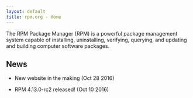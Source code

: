 ```yaml
---
layout: default
title: rpm.org - Home
---
```


The RPM Package Manager (RPM) is a powerful package management system
capable of installing, uninstalling, verifying, querying, and updating
and building computer software packages.

## News

* New website in the making (Oct 28 2016)

* RPM 4.13.0-rc2 released! (Oct 10 2016)

